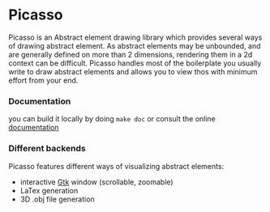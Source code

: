 # Picasso
Picasso is an Abstract element drawing library which provides several
ways of drawing abstract element. As abstract elements may be
unbounded, and are generally defined on more than 2 dimensions,
rendering them in a 2d context can be difficult.  Picasso handles most
of the boilerplate you usually write to draw abstract elements and
allows you to view thos with minimum effort from your end.

### Documentation
you can build it locally by doing ``make doc`` or consult the online [documentation](https://ghilesz.github.io/picasso/picasso/index.html)

### Different backends
Picasso features different ways of visualizing abstract elements:
- interactive [Gtk](http://lablgtk.forge.ocamlcore.org/) window (scrollable, zoomable) 
- LaTex generation
- 3D .obj file generation
<!-- - Non-interractive [graphics](https://github.com/ocaml/graphics) window (todo) -->
